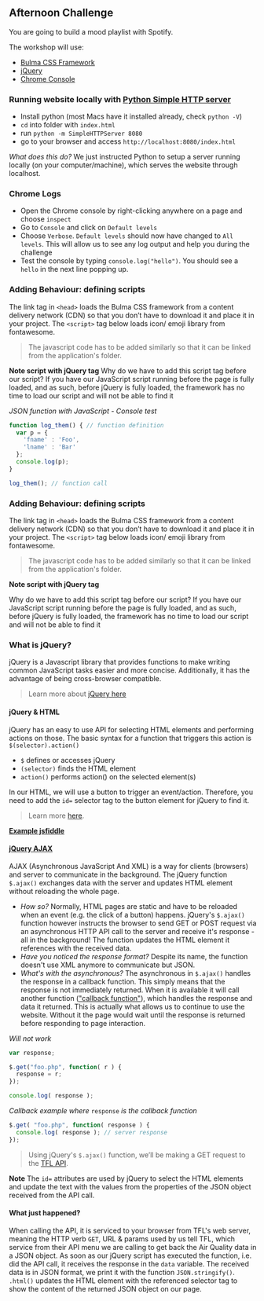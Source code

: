 ## Afternoon Challenge
You are going to build a mood playlist with Spotify.

The workshop will use:
* [Bulma CSS Framework](https://bulma.io/documentation/)
* [jQuery](https://www.digitalocean.com/community/tutorials/an-introduction-to-jquery)
* [Chrome Console](https://developers.google.com/web/tools/chrome-devtools/console/)

### Running website locally with [Python Simple HTTP server](https://www.pythonforbeginners.com/modules-in-python/how-to-use-simplehttpserver/)
* Install python (most Macs have it installed already, check `python -V`)
* `cd` into folder with `index.html`
* run `python -m SimpleHTTPServer 8080`
* go to your browser and access `http://localhost:8080/index.html`

_What does this do?_
We just instructed Python to setup a server running locally (on your computer/machine), which serves the website through localhost.

### Chrome Logs
* Open the Chrome console by right-clicking anywhere on a page and choose `inspect`
* Go to `Console` and click on `Default levels`
* Choose `Verbose`. `Default levels` should now have changed to `All levels`.
This will allow us to see any log output and help you during the challenge
* Test the console by typing `console.log("hello")`. You should see a `hello` in the next line popping up.

### Adding Behaviour: defining scripts
The link tag in `<head>` loads the Bulma CSS framework from a content delivery network (CDN) so that you don’t have to download it and place it in your project.
The `<script>` tag below loads icon/ emoji library from fontawesome.
> The javascript code has to be added similarly so that it can be linked from the application's folder.

**Note script with jQuery tag**
Why do we have to add this script tag before our script?
If you have our JavaScript script running before the page is fully loaded, and as such, before jQuery is fully loaded, the framework has no time to load our script and will not be able to find it

*JSON function with JavaScript - Console test*
```JavaScript
function log_them() { // function definition
  var p = {
    'fname' : 'Foo',
    'lname' : 'Bar'
  };
  console.log(p);
}

log_them(); // function call
```

### Adding Behaviour: defining scripts
The link tag in `<head>` loads the Bulma CSS framework from a content delivery network (CDN) so that you don’t have to download it and place it in your project.
The `<script>` tag below loads icon/ emoji library from fontawesome.
> The javascript code has to be added similarly so that it can be linked from the application's folder.

**Note script with jQuery tag**

Why do we have to add this script tag before our script?
If you have our JavaScript script running before the page is fully loaded, and as such, before jQuery is fully loaded, the framework has no time to load our script and will not be able to find it

### What is jQuery?
jQuery is a Javascript library that provides functions to make writing common JavaScript tasks easier and more concise. Additionally, it has the advantage of being cross-browser compatible.
> Learn more about [jQuery here](https://www.digitalocean.com/community/tutorials/an-introduction-to-jquery)

#### jQuery & HTML
jQuery has an easy to use API for selecting HTML elements and performing actions on those. The basic syntax for a function that triggers this action is
`$(selector).action()`

* `$` defines or accesses jQuery
* `(selector)` finds the HTML element
* `action()` performs action() on the selected element(s)

In our HTML, we will use a button to trigger an event/action. Therefore, you need to add the `id=` selector tag to the button element for jQuery to find it.
>Learn more [here](https://www.w3schools.com/jquery/jquery_selectors.asp).

**[Example jsfiddle](https://jsfiddle.net/MarisaAlina/8ues69tr/)**

#### [jQuery AJAX](https://learn.jquery.com/ajax/)
AJAX (Asynchronous JavaScript And XML) is a way for clients (browsers) and server to communicate in the background.
The jQuery function `$.ajax()` exchanges data with the server and updates HTML element without reloading the whole page.
* _How so?_
Normally, HTML pages are static and have to be reloaded when an event (e.g. the click of a button) happens.
jQuery's `$.ajax()` function however instructs the browser to send GET or POST request via an asynchronous HTTP API call to the server and receive it's response - all in the background! The function updates the HTML element it references with the received data.
* _Have you noticed the response format?_
Despite its name, the function doesn't use XML anymore to communicate but JSON.
* _What's with the asynchronous?_
The asynchronous in `$.ajax()` handles the response in a callback function. This simply means that the response is not immediately returned. When it is available it will call another function (["callback function"](https://learn.jquery.com/ajax/key-concepts/)), which handles the response and data it returned. This is actually what allows us to continue to use the website. Without it the page would wait until the response is returned before responding to page interaction.

_Will not work_
```javascript
var response;

$.get("foo.php", function( r ) {
  response = r;
});

console.log( response );
```
_Callback example where_ `response` _is the callback function_
```javascript
$.get( "foo.php", function( response ) {
  console.log( response ); // server response
});
```

> Using jQuery's `$.ajax()` function, we’ll be making a GET request to the [TFL API](https://api.tfl.gov.uk/AirQuality).

**Note**
The `id=` attributes are used by jQuery to select the HTML elements and update the text with the values from the properties of the JSON object received from the API call.

#### What just happened?
When calling the API, it is serviced to your browser from TFL's web server, meaning the HTTP verb `GET`, URL & params used by us tell TFL, which service from their API menu we are calling to get back the Air Quality data in a JSON object.
As soon as our jQuery script has executed the function, i.e. did the API call, it receives the response in the `data` variable. The received data is in JSON format, we print it with the function `JSON.stringify()`. `.html()` updates the HTML element with the referenced selector tag to show the content of the returned JSON object on our page.
